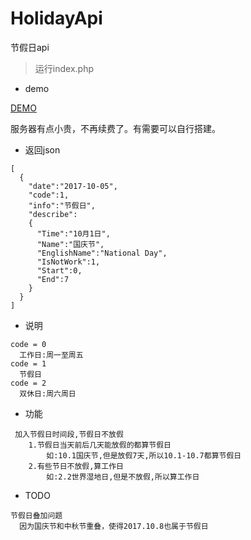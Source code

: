 # HolidayApi
节假日api


> 运行index.php

* demo

<a target="_blank" href="http://holiday.zhusaidong.cn/">DEMO</a>

服务器有点小贵，不再续费了。有需要可以自行搭建。

* 返回json

```
[
  {
    "date":"2017-10-05",
    "code":1,
    "info":"节假日",
    "describe":
    {
      "Time":"10月1日",
      "Name":"国庆节",
      "EnglishName":"National Day",
      "IsNotWork":1,
      "Start":0,
      "End":7
    }
  }
]
```

* 说明

```
code = 0
  工作日:周一至周五
code = 1
  节假日
code = 2
  双休日:周六周日
```

* 功能

```
 加入节假日时间段,节假日不放假
 	1.节假日当天前后几天能放假的都算节假日
 		如:10.1国庆节,但是放假7天,所以10.1-10.7都算节假日
 	2.有些节日不放假,算工作日
 		如:2.2世界湿地日,但是不放假,所以算工作日
```

* TODO

```
节假日叠加问题
  因为国庆节和中秋节重叠，使得2017.10.8也属于节假日
```
